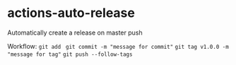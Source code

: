 # actions-auto-release
Automatically create a release on master push

Workflow:
```git add ```
```git commit -m "message for commit"```
```git tag v1.0.0 -m "message for tag"```
```git push --follow-tags```
